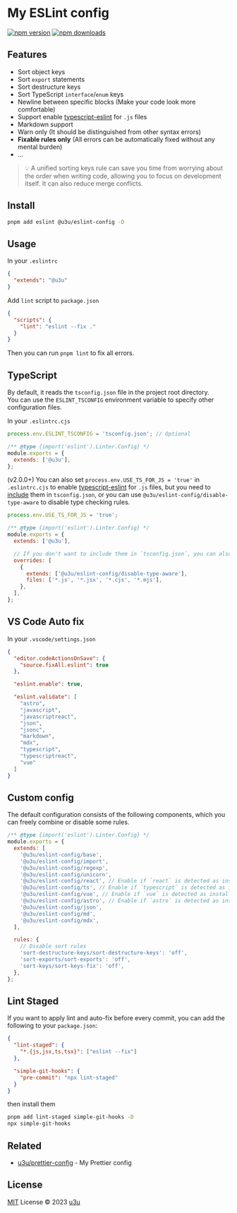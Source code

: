 # My ESLint config

[![npm version][npm-version-src]][npm-version-href]
[![npm downloads][npm-downloads-src]][npm-downloads-href]

## Features

- Sort object keys
- Sort `export` statements
- Sort destructure keys
- Sort TypeScript `interface`/`enum` keys
- Newline between specific blocks (Make your code look more comfortable)
- Support enable [typescript-eslint](https://github.com/typescript-eslint/typescript-eslint) for `.js` files
- Markdown support
- Warn only (It should be distinguished from other syntax errors)
- **Fixable rules only** (All errors can be automatically fixed without any mental burden)
- ...

> 💡 A unified sorting keys rule can save you time from worrying about the order when writing code, allowing you to focus on development itself. It can also reduce merge conflicts.

## Install

```sh
pnpm add eslint @u3u/eslint-config -D
```

## Usage

In your `.eslintrc`

```json
{
  "extends": "@u3u"
}
```

Add `lint` script to `package.json`

```json
{
  "scripts": {
    "lint": "eslint --fix ."
  }
}
```

Then you can run `pnpm lint` to fix all errors.

## TypeScript

By default, it reads the `tsconfig.json` file in the project root directory.  
You can use the `ESLINT_TSCONFIG` environment variable to specify other configuration files.

In your `.eslintrc.cjs`

```js
process.env.ESLINT_TSCONFIG = 'tsconfig.json'; // Optional

/** @type {import('eslint').Linter.Config} */
module.exports = {
  extends: ['@u3u'],
};
```

(v2.0.0+) You can also set `process.env.USE_TS_FOR_JS = 'true'` in `.eslintrc.cjs` to enable [typescript-eslint](https://github.com/typescript-eslint/typescript-eslint) for `.js` files, but you need to [include](https://typescript-eslint.io/linting/troubleshooting#i-get-errors-telling-me-eslint-was-configured-to-run--however-that-tsconfig-does-not--none-of-those-tsconfigs-include-this-file) them in `tsconfig.json`, or you can use `@u3u/eslint-config/disable-type-aware` to disable type checking rules.

```js
process.env.USE_TS_FOR_JS = 'true';

/** @type {import('eslint').Linter.Config} */
module.exports = {
  extends: ['@u3u'],

  // If you don't want to include them in `tsconfig.json`, you can also disable type checking rules.
  overrides: [
    {
      extends: ['@u3u/eslint-config/disable-type-aware'],
      files: ['*.js', '*.jsx', '*.cjs', '*.mjs'],
    },
  ],
};
```

## VS Code Auto fix

In your `.vscode/settings.json`

```json
{
  "editor.codeActionsOnSave": {
    "source.fixAll.eslint": true
  },

  "eslint.enable": true,

  "eslint.validate": [
    "astro",
    "javascript",
    "javascriptreact",
    "json",
    "jsonc",
    "markdown",
    "mdx",
    "typescript",
    "typescriptreact",
    "vue"
  ]
}
```

## Custom config

The default configuration consists of the following components, which you can freely combine or disable some rules.

```js
/** @type {import('eslint').Linter.Config} */
module.exports = {
  extends: [
    '@u3u/eslint-config/base',
    '@u3u/eslint-config/import',
    '@u3u/eslint-config/regexp',
    '@u3u/eslint-config/unicorn',
    '@u3u/eslint-config/react', // Enable if `react` is detected as installed.
    '@u3u/eslint-config/ts', // Enable if `typescript` is detected as installed and `tsconfig.json` exists.
    '@u3u/eslint-config/vue', // Enable if `vue` is detected as installed.
    '@u3u/eslint-config/astro', // Enable if `astro` is detected as installed.
    '@u3u/eslint-config/json',
    '@u3u/eslint-config/md',
    '@u3u/eslint-config/mdx',
  ],

  rules: {
    // Disable sort rules
    'sort-destructure-keys/sort-destructure-keys': 'off',
    'sort-exports/sort-exports': 'off',
    'sort-keys/sort-keys-fix': 'off',
  },
};
```

## Lint Staged

If you want to apply lint and auto-fix before every commit, you can add the following to your `package.json`:

```json
{
  "lint-staged": {
    "*.{js,jsx,ts,tsx}": ["eslint --fix"]
  },

  "simple-git-hooks": {
    "pre-commit": "npx lint-staged"
  }
}
```

then install them

```sh
pnpm add lint-staged simple-git-hooks -D
npx simple-git-hooks
```

## Related

- [u3u/prettier-config](https://github.com/u3u/prettier-config) - My Prettier config

## License

[MIT](./LICENSE) License © 2023 [u3u](https://github.com/u3u)

<!-- Badges -->

[npm-version-src]: https://img.shields.io/npm/v/@u3u/eslint-config
[npm-version-href]: https://npmjs.com/package/@u3u/eslint-config
[npm-downloads-src]: https://img.shields.io/npm/dm/@u3u/eslint-config
[npm-downloads-href]: https://npmjs.com/package/@u3u/eslint-config

